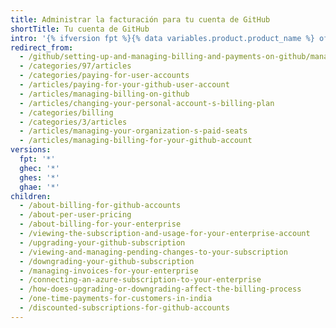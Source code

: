 ```yaml
---
title: Administrar la facturación para tu cuenta de GitHub
shortTitle: Tu cuenta de GitHub
intro: '{% ifversion fpt %}{% data variables.product.product_name %} ofrece productos gratuitos y de pago para todas las cuentas. Puedes mejorar, bajar de nivel y ver los cambios pendientes a la suscripción de tu cuenta en cualquier momento.{% elsif ghec or ghes or ghae %}Puedes administrar la configuración de {% data variables.product.product_name %}{% ifversion ghae %}.{% elsif ghec or ghes %} desde tu cuenta empresarial en {% data variables.product.prodname_dotcom_the_website %}.{% endif %}{% endif %}'
redirect_from:
  - /github/setting-up-and-managing-billing-and-payments-on-github/managing-billing-for-your-github-account
  - /categories/97/articles
  - /categories/paying-for-user-accounts
  - /articles/paying-for-your-github-user-account
  - /articles/managing-billing-on-github
  - /articles/changing-your-personal-account-s-billing-plan
  - /categories/billing
  - /categories/3/articles
  - /articles/managing-your-organization-s-paid-seats
  - /articles/managing-billing-for-your-github-account
versions:
  fpt: '*'
  ghec: '*'
  ghes: '*'
  ghae: '*'
children:
  - /about-billing-for-github-accounts
  - /about-per-user-pricing
  - /about-billing-for-your-enterprise
  - /viewing-the-subscription-and-usage-for-your-enterprise-account
  - /upgrading-your-github-subscription
  - /viewing-and-managing-pending-changes-to-your-subscription
  - /downgrading-your-github-subscription
  - /managing-invoices-for-your-enterprise
  - /connecting-an-azure-subscription-to-your-enterprise
  - /how-does-upgrading-or-downgrading-affect-the-billing-process
  - /one-time-payments-for-customers-in-india
  - /discounted-subscriptions-for-github-accounts
---
```


